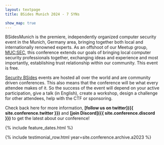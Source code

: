 ```yaml
---
layout: textpage
title: BSides Munich 2024 - 7 SYNs

show_map: true
---
```


BSidesMunich is the premiere, independently organized computer security event in the Munich, Germany area, bringing together both local and internationally renowned experts.
As an offshoot of our Meetup group, [MUC:SEC](https://www.meetup.com/MUC-SEC/), this conference extends our goals of bringing local computer security professionals together, exchanging ideas and experience and most importantly, establishing trust relationship within our community. 
This event is free.

[Security BSides](http://www.securitybsides.com/) events are hosted all over the world and are community driven conferences.
This also means that the conference will be what every attendee makes of it.
So the success of the event will depend on your active participation, give a talk (in English), create a workshop, design a challenge for other attendees, help with the CTF or sponsoring.

Check back here for more information, **[follow us on twitter]({{ site.conference.twitter }})** and **[join Discord]({{ site.conference.discord }})** to get the latest about our conference!

{% include feature_dates.html %}

{% include testimonial_row.html year=site.conference.archive.a2023 %}
